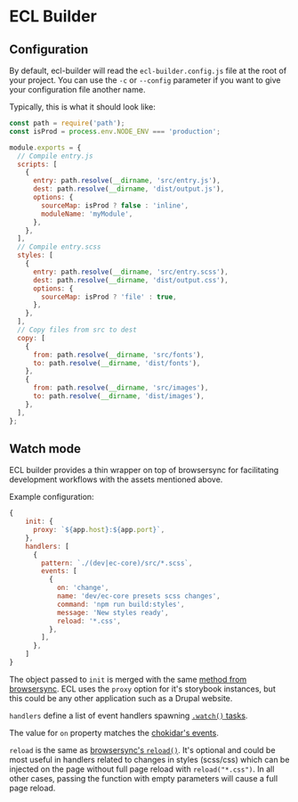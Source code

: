 # ECL Builder

## Configuration

By default, ecl-builder will read the `ecl-builder.config.js` file at the root
of your project. You can use the `-c` or `--config` parameter if you want to
give your configuration file another name.

Typically, this is what it should look like:

```js
const path = require('path');
const isProd = process.env.NODE_ENV === 'production';

module.exports = {
  // Compile entry.js
  scripts: [
    {
      entry: path.resolve(__dirname, 'src/entry.js'),
      dest: path.resolve(__dirname, 'dist/output.js'),
      options: {
        sourceMap: isProd ? false : 'inline',
        moduleName: 'myModule',
      },
    },
  ],
  // Compile entry.scss
  styles: [
    {
      entry: path.resolve(__dirname, 'src/entry.scss'),
      dest: path.resolve(__dirname, 'dist/output.css'),
      options: {
        sourceMap: isProd ? 'file' : true,
      },
    },
  ],
  // Copy files from src to dest
  copy: [
    {
      from: path.resolve(__dirname, 'src/fonts'),
      to: path.resolve(__dirname, 'dist/fonts'),
    },
    {
      from: path.resolve(__dirname, 'src/images'),
      to: path.resolve(__dirname, 'dist/images'),
    },
  ],
};
```

## Watch mode

ECL builder provides a thin wrapper on top of browsersync for facilitating development workflows with the assets mentioned above.

Example configuration:

```javascript
{
    init: {
      proxy: `${app.host}:${app.port}`,
    },
    handlers: [
      {
        pattern: `./(dev|ec-core)/src/*.scss`,
        events: [
          {
            on: 'change',
            name: 'dev/ec-core presets scss changes',
            command: 'npm run build:styles',
            message: 'New styles ready',
            reload: '*.css',
          },
        ],
      },
    ]
}
```

The object passed to `init` is merged with the same [method from browsersync](https://browsersync.io/docs/api#api-init). ECL uses the `proxy` option for it's storybook instances, but this could be any other application such as a Drupal website.

`handlers` define a list of event handlers spawning [`.watch()` tasks](https://browsersync.io/docs/api#api-watch).

The value for `on` property matches the [chokidar's events](https://github.com/paulmillr/chokidar#getting-started).

`reload` is the same as [browsersync's `reload()`](https://browsersync.io/docs/api#api-reload). It's optional and could be most useful in handlers related to changes in styles (scss/css) which can be injected on the page without full page reload with `reload("*.css")`. In all other cases, passing the function with empty parameters will cause a full page reload.
